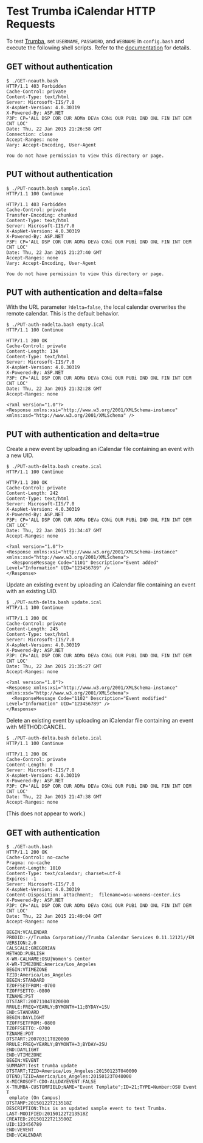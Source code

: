 # Test Trumba iCalendar HTTP Requests

To test [Trumba](http://www.trumba.com), set `USERNAME`, `PASSWORD`, and `WEBNAME` in `config.bash` and execute the following shell scripts. Refer to the [documentation](http://www.trumba.com/help/api/icsimport.aspx) for details.



## GET without authentication

    $ ./GET-noauth.bash 
    HTTP/1.1 403 Forbidden
    Cache-Control: private
    Content-Type: text/html
    Server: Microsoft-IIS/7.0
    X-AspNet-Version: 4.0.30319
    X-Powered-By: ASP.NET
    P3P: CP='ALL DSP COR CUR ADMa DEVa CONi OUR PUBi IND ONL FIN INT DEM CNT LOC'
    Date: Thu, 22 Jan 2015 21:26:58 GMT
    Connection: close
    Accept-Ranges: none
    Vary: Accept-Encoding, User-Agent
    
    You do not have permission to view this directory or page.



## PUT without authentication

    $ ./PUT-noauth.bash sample.ical 
    HTTP/1.1 100 Continue
    
    HTTP/1.1 403 Forbidden
    Cache-Control: private
    Transfer-Encoding: chunked
    Content-Type: text/html
    Server: Microsoft-IIS/7.0
    X-AspNet-Version: 4.0.30319
    X-Powered-By: ASP.NET
    P3P: CP='ALL DSP COR CUR ADMa DEVa CONi OUR PUBi IND ONL FIN INT DEM CNT LOC'
    Date: Thu, 22 Jan 2015 21:27:40 GMT
    Accept-Ranges: none
    Vary: Accept-Encoding, User-Agent
        
    You do not have permission to view this directory or page.



## PUT with authentication and delta=false

With the URL parameter `?delta=false`, the local calendar overwrites the remote calendar. This is the default behavior.

    $ ./PUT-auth-nodelta.bash empty.ical 
    HTTP/1.1 100 Continue
    
    HTTP/1.1 200 OK
    Cache-Control: private
    Content-Length: 134
    Content-Type: text/html
    Server: Microsoft-IIS/7.0
    X-AspNet-Version: 4.0.30319
    X-Powered-By: ASP.NET
    P3P: CP='ALL DSP COR CUR ADMa DEVa CONi OUR PUBi IND ONL FIN INT DEM CNT LOC'
    Date: Thu, 22 Jan 2015 21:32:28 GMT
    Accept-Ranges: none
    
    <?xml version="1.0"?>
    <Response xmlns:xsi="http://www.w3.org/2001/XMLSchema-instance" xmlns:xsd="http://www.w3.org/2001/XMLSchema" />



## PUT with authentication and delta=true

Create a new event by uploading an iCalendar file containing an event with a new UID.

    $ ./PUT-auth-delta.bash create.ical 
    HTTP/1.1 100 Continue
    
    HTTP/1.1 200 OK
    Cache-Control: private
    Content-Length: 242
    Content-Type: text/html
    Server: Microsoft-IIS/7.0
    X-AspNet-Version: 4.0.30319
    X-Powered-By: ASP.NET
    P3P: CP='ALL DSP COR CUR ADMa DEVa CONi OUR PUBi IND ONL FIN INT DEM CNT LOC'
    Date: Thu, 22 Jan 2015 21:34:47 GMT
    Accept-Ranges: none
    
    <?xml version="1.0"?>
    <Response xmlns:xsi="http://www.w3.org/2001/XMLSchema-instance" xmlns:xsd="http://www.w3.org/2001/XMLSchema">
      <ResponseMessage Code="1101" Description="Event added" Level="Information" UID="123456789" />
    </Response>


Update an existing event by uploading an iCalendar file containing an event with an existing UID.

    $ ./PUT-auth-delta.bash update.ical 
    HTTP/1.1 100 Continue
    
    HTTP/1.1 200 OK
    Cache-Control: private
    Content-Length: 245
    Content-Type: text/html
    Server: Microsoft-IIS/7.0
    X-AspNet-Version: 4.0.30319
    X-Powered-By: ASP.NET
    P3P: CP='ALL DSP COR CUR ADMa DEVa CONi OUR PUBi IND ONL FIN INT DEM CNT LOC'
    Date: Thu, 22 Jan 2015 21:35:27 GMT
    Accept-Ranges: none
    
    <?xml version="1.0"?>
    <Response xmlns:xsi="http://www.w3.org/2001/XMLSchema-instance" xmlns:xsd="http://www.w3.org/2001/XMLSchema">
      <ResponseMessage Code="1102" Description="Event modified" Level="Information" UID="123456789" />
    </Response>


Delete an existing event by uploading an iCalendar file containing an event with METHOD:CANCEL.

    $ ./PUT-auth-delta.bash delete.ical 
    HTTP/1.1 100 Continue
        
    HTTP/1.1 200 OK
    Cache-Control: private
    Content-Length: 0
    Server: Microsoft-IIS/7.0
    X-AspNet-Version: 4.0.30319
    X-Powered-By: ASP.NET
    P3P: CP='ALL DSP COR CUR ADMa DEVa CONi OUR PUBi IND ONL FIN INT DEM CNT LOC'
    Date: Thu, 22 Jan 2015 21:47:38 GMT
    Accept-Ranges: none

(This does not appear to work.)



## GET with authentication

    $ ./GET-auth.bash 
    HTTP/1.1 200 OK
    Cache-Control: no-cache
    Pragma: no-cache
    Content-Length: 1010
    Content-Type: text/calendar; charset=utf-8
    Expires: -1
    Server: Microsoft-IIS/7.0
    X-AspNet-Version: 4.0.30319
    Content-Disposition: attachment;  filename=osu-womens-center.ics
    X-Powered-By: ASP.NET
    P3P: CP='ALL DSP COR CUR ADMa DEVa CONi OUR PUBi IND ONL FIN INT DEM CNT LOC'
    Date: Thu, 22 Jan 2015 21:49:04 GMT
    Accept-Ranges: none
    
    BEGIN:VCALENDAR
    PRODID:-//Trumba Corporation//Trumba Calendar Services 0.11.12121//EN
    VERSION:2.0
    CALSCALE:GREGORIAN
    METHOD:PUBLISH
    X-WR-CALNAME:OSU|Women's Center
    X-WR-TIMEZONE:America/Los_Angeles
    BEGIN:VTIMEZONE
    TZID:America/Los_Angeles
    BEGIN:STANDARD
    TZOFFSETFROM:-0700
    TZOFFSETTO:-0800
    TZNAME:PST
    DTSTART:20071104T020000
    RRULE:FREQ=YEARLY;BYMONTH=11;BYDAY=1SU
    END:STANDARD
    BEGIN:DAYLIGHT
    TZOFFSETFROM:-0800
    TZOFFSETTO:-0700
    TZNAME:PDT
    DTSTART:20070311T020000
    RRULE:FREQ=YEARLY;BYMONTH=3;BYDAY=2SU
    END:DAYLIGHT
    END:VTIMEZONE
    BEGIN:VEVENT
    SUMMARY:Test trumba update
    DTSTART;TZID=America/Los_Angeles:20150123T040000
    DTEND;TZID=America/Los_Angeles:20150123T040000
    X-MICROSOFT-CDO-ALLDAYEVENT:FALSE
    X-TRUMBA-CUSTOMFIELD;NAME="Event Template";ID=21;TYPE=Number:OSU Event T
     emplate (On Campus)
    DTSTAMP:20150122T213518Z
    DESCRIPTION:This is an updated sample event to test Trumba.
    LAST-MODIFIED:20150122T213518Z
    CREATED:20150122T213500Z
    UID:123456789
    END:VEVENT
    END:VCALENDAR
